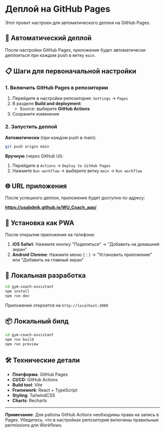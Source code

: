 # Деплой на GitHub Pages

Этот проект настроен для автоматического деплоя на GitHub Pages.

## 🚀 Автоматический деплой

После настройки GitHub Pages, приложение будет автоматически деплоиться при каждом push в ветку `main`.

## 📋 Шаги для первоначальной настройки

### 1. Включить GitHub Pages в репозитории

1. Перейдите в настройки репозитория: `Settings` → `Pages`
2. В разделе **Build and deployment**:
   - Source: выберите **GitHub Actions**
3. Сохраните изменения

### 2. Запустить деплой

**Автоматически** (при каждом push в main):
```bash
git push origin main
```

**Вручную** (через GitHub UI):
1. Перейдите в `Actions` → `Deploy to GitHub Pages`
2. Нажмите `Run workflow` → выберите ветку `main` → `Run workflow`

## 🌐 URL приложения

После успешного деплоя, приложение будет доступно по адресу:

**https://usabdnik.github.io/WU_Coach_app/**

## 📱 Установка как PWA

После открытия приложения на телефоне:

1. **iOS Safari**: Нажмите кнопку "Поделиться" → "Добавить на домашний экран"
2. **Android Chrome**: Нажмите меню (⋮) → "Установить приложение" или "Добавить на главный экран"

## 🔧 Локальная разработка

```bash
cd gym-coach-assistant
npm install
npm run dev
```

Приложение откроется на `http://localhost:3000`

## 📦 Локальный билд

```bash
cd gym-coach-assistant
npm run build
npm run preview
```

## 🛠️ Технические детали

- **Платформа**: GitHub Pages
- **CI/CD**: GitHub Actions
- **Build tool**: Vite
- **Framework**: React + TypeScript
- **Styling**: TailwindCSS
- **Charts**: Recharts

---

**Примечание**: Для работы GitHub Actions необходимы права на запись в Pages. Убедитесь, что в настройках репозитория включены правильные permissions для Workflows.
